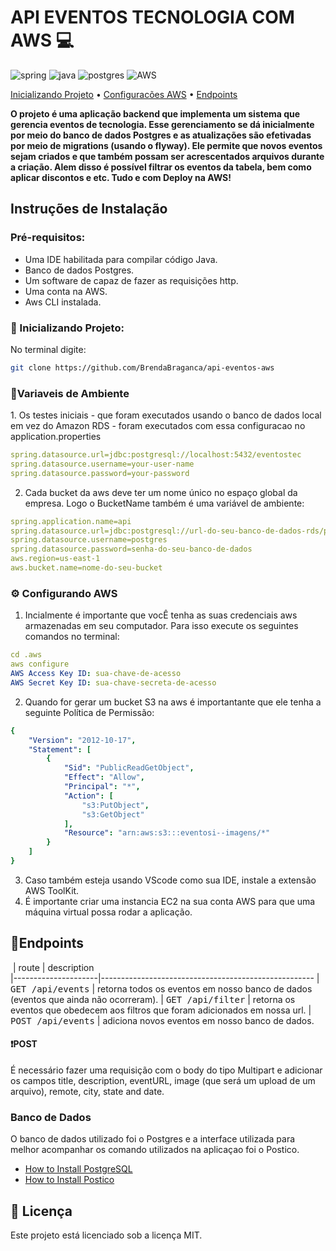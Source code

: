 [JAVA_BADGE]:https://img.shields.io/badge/java-%23ED8B00.svg?style=for-the-badge&logo=openjdk&logoColor=white
[SPRING_BADGE]: https://img.shields.io/badge/spring-%236DB33F.svg?style=for-the-badge&logo=spring&logoColor=white
[POSTGRES_BADGE]: https://img.shields.io/badge/postgres-%23316192.svg?style=for-the-badge&logo=postgresql&logoColor=white
[AWS_BADGE]:https://img.shields.io/badge/AWS-%23FF9900.svg?style=for-the-badge&logo=amazon-aws&logoColor=white


<h1 style="font-weight: bold;">API EVENTOS TECNOLOGIA COM AWS 💻</h1>


![spring][SPRING_BADGE]
![java][JAVA_BADGE]
![postgres][POSTGRES_BADGE]
![AWS][AWS_BADGE]

<p>
 <a href="#started">Inicializando Projeto</a> • 
  <a href="#started">Configuracões AWS</a> • 
  <a href="#routes">Endpoints</a> 
</p>

<p>
  <b>O projeto é uma aplicação backend que implementa um sistema que gerencia eventos de tecnologia. Esse gerenciamento se dá inicialmente por meio do banco de dados Postgres e as atualizações são efetivadas por meio de migrations (usando o flyway). Ele permite que novos eventos sejam criados e que também possam ser acrescentados arquivos durante a criação. Alem disso é possível filtrar os eventos da tabela, bem como aplicar discontos e etc. Tudo e com Deploy na AWS!</b>
</p>

<h2 id="started">Instruções de Instalação</h2>

<h3>Pré-requisitos:</h3>

- Uma IDE habilitada para compilar código Java.
- Banco de dados Postgres.
- Um software de capaz de fazer as requisições http.
- Uma conta na AWS.
- Aws CLI instalada.

<h3>🔨 Inicializando Projeto:</h3>

No terminal digite:

```bash
git clone https://github.com/BrendaBraganca/api-eventos-aws
```

<h3>🔨Variaveis de Ambiente</h3>
1. Os testes iniciais - que foram executados usando o banco de dados local em vez do Amazon RDS - foram executados com essa configuracao no application.properties

```yaml
spring.datasource.url=jdbc:postgresql://localhost:5432/eventostec
spring.datasource.username=your-user-name
spring.datasource.password=your-password

```
2. Cada bucket da aws deve ter um nome único no espaço global da empresa. Logo o BucketName também é uma variável de ambiente:
```yaml
spring.application.name=api
spring.datasource.url=jdbc:postgresql://url-do-seu-banco-de-dados-rds/postgres #Sera criado posteriormente
spring.datasource.username=postgres
spring.datasource.password=senha-do-seu-banco-de-dados
aws.region=us-east-1
aws.bucket.name=nome-do-seu-bucket

```
   
<h3>⚙️ Configurando AWS</h3>

1. Incialmente é importante que vocÊ tenha as suas credenciais aws armazenadas em seu computador. Para isso execute os seguintes comandos no terminal:
```yaml
cd .aws
aws configure
AWS Access Key ID: sua-chave-de-acesso
AWS Secret Key ID: sua-chave-secreta-de-acesso

```
2. Quando for gerar um bucket S3 na aws é importantante que ele tenha a seguinte Política de Permissão:
```yaml
{
    "Version": "2012-10-17",
    "Statement": [
        {
            "Sid": "PublicReadGetObject",
            "Effect": "Allow",
            "Principal": "*",
            "Action": [
                "s3:PutObject",
                "s3:GetObject"
            ],
            "Resource": "arn:aws:s3:::eventosi--imagens/*"
        }
    ]
}

```
3. Caso também esteja usando VScode como sua IDE, instale a extensão AWS ToolKit.
4. É importante criar uma instancia EC2 na sua conta AWS para que uma máquina virtual possa rodar a aplicação.


<h2 id="routes">📍Endpoints</h2>


​
| route               | description                                          
|---------------------|-----------------------------------------------------
| <kbd>GET /api/events</kbd>     | retorna todos os eventos em nosso banco de dados (eventos que ainda não ocorreram).
| <kbd>GET /api/filter</kbd>     | retorna os eventos que obedecem aos filtros que foram adicionados em nossa url.
| <kbd>POST /api/events</kbd>     | adiciona novos eventos em nosso banco de dados.

<h4>❗️POST</h4>
É necessário fazer uma requisição com o body do tipo Multipart e adicionar os campos title, description, eventURL, image (que será um upload de um arquivo), remote, city, state and date.

<h3>Banco de Dados</h3>

O banco de dados utilizado foi o Postgres e a interface utilizada para melhor acompanhar os comando utilizados na aplicaçao foi o Postico.
-  <a href="https://www.youtube.com/watch?v=PShGF_udSpk&t=420s&pp=ygUdaG93IHRvIGluc3RhbGwgcG9zdGdyZXNxbCBtYWM%3D">How to Install PostgreSQL</a>
-  <a href="https://www.youtube.com/watch?v=7ROh8Mel6Cs&t=181s&pp=ygUaaG93IHRvIGluc3RhbGwgcG9zdGljbyBtYWM%3D">How to Install Postico</a>

<h2 id="related">📍 Licença</h2>

Este projeto está licenciado sob a licença MIT.
